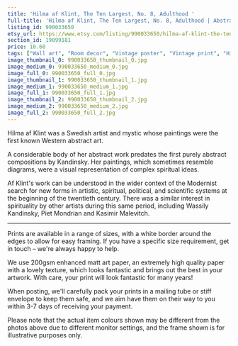 ```yaml
---
title: 'Hilma af Klint, The Ten Largest, No. 8, Adulthood '
full-title: 'Hilma af Klint, The Ten Largest, No. 8, Adulthood | Abstract Art, Home Decor, Fine Art Reproduction | Wall art poster print | Modernist'
listing_id: 990033650
etsy_url: https://www.etsy.com/listing/990033650/hilma-af-klint-the-ten-largest-no-8?utm_source=site&utm_medium=api&utm_campaign=api
section_id: 19099181
price: 10.60
tags: ["Wall art", "Room decor", "Vintage poster", "Vintage print", "High quality print", "Hilma af Klint", "Fine art print", "Swedish", "Spiritual", "Modern art", "Modernism", "Art reproduction", "Nonobjective art"]
image_thumbnail_0: 990033650_thumbnail_0.jpg
image_medium_0: 990033650_medium_0.jpg
image_full_0: 990033650_full_0.jpg
image_thumbnail_1: 990033650_thumbnail_1.jpg
image_medium_1: 990033650_medium_1.jpg
image_full_1: 990033650_full_1.jpg
image_thumbnail_2: 990033650_thumbnail_2.jpg
image_medium_2: 990033650_medium_2.jpg
image_full_2: 990033650_full_2.jpg
---
```

Hilma af Klint was a Swedish artist and mystic whose paintings were the first known Western abstract art. 

A considerable body of her abstract work predates the first purely abstract compositions by Kandinsky. Her paintings, which sometimes resemble diagrams, were a visual representation of complex spiritual ideas.

Af Klint&#39;s work can be understood in the wider context of the Modernist search for new forms in artistic, spiritual, political, and scientific systems at the beginning of the twentieth century. There was a similar interest in spirituality by other artists during this same period, including Wassily Kandinsky, Piet Mondrian and Kasimir Malevitch.

---

Prints are available in a range of sizes, with a white border around the edges to allow for easy framing. If you have a specific size requirement, get in touch – we&#39;re always happy to help.

We use 200gsm enhanced matt art paper, an extremely high quality paper with a lovely texture, which looks fantastic and brings out the best in your artwork. With care, your print will look fantastic for many years!

When posting, we&#39;ll carefully pack your prints in a mailing tube or stiff envelope to keep them safe, and we aim have them on their way to you within 3-7 days of receiving your payment.

Please note that the actual item colours shown may be different from the photos above due to different monitor settings, and the frame shown is for illustrative purposes only.
